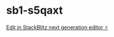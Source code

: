 # sb1-s5qaxt

[Edit in StackBlitz next generation editor ⚡️](https://stackblitz.com/~/github.com/hoku96/sb1-s5qaxt)